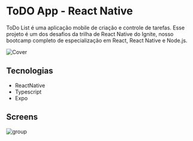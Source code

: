 # ToDO App - React Native
ToDo List é uma aplicação mobile de criação e controle de tarefas.
Esse projeto é um dos desafios da trilha de React Native do Ignite, nosso bootcamp completo de especialização em React, React Native e Node.js.


![Cover](https://github.com/eddyzera/todo/assets/60861927/bd8002b8-86cc-4b54-a241-9711fa5ec8ed)


## Tecnologias
- ReactNative
- Typescript
- Expo

## Screens

![group](https://github.com/eddyzera/Todo-App---React-Native/assets/60861927/8c5b7e93-7c56-441b-8090-7eff7788a624)

